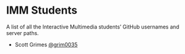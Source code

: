 # IMM Students

A list of all the Interactive Multimedia students’ GitHub usernames and server paths.

- Scott Grimes [@grim0035](https://github.com/grim0035/)
